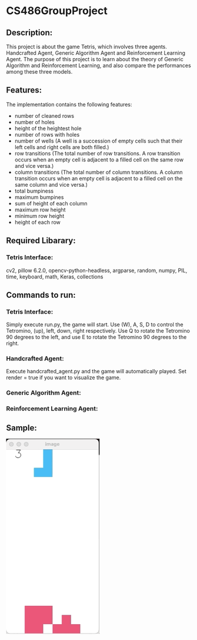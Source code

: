 # CS486GroupProject

## Description:
This project is about the game Tetris, which involves three agents. Handcrafted Agent, Generic Algorithm Agent and Reinforcement Learning Agent. The purpose of this project is to learn about the theory of Generic Algorithm and Reinforcement Learning, and also compare the performances among these three models.

## Features:
The implementation contains the following features:
- number of cleaned rows
- number of holes
- height of the heightest hole
- number of rows with holes
- number of wells (A well is a succession of empty cells such that their left cells and right cells are both filled.)
- row transitions (The total number of row transitions. A row transition occurs when an empty cell is adjacent to a filled cell on the same row and vice versa.)
- column transitions (The total number of column transitions. A column transition occurs when an empty cell is adjacent to a filled cell on the same column and vice versa.)
- total bumpiness
- maximum bumpines
- sum of height of each column
- maximum row height
- minimum row height
- height of each row

## Required Libarary:
### Tetris Interface:
cv2, pillow 6.2.0, opencv-python-headless, argparse, random, numpy, PIL, time, keyboard, math, Keras, collections

## Commands to run:
### Tetris Interface:
Simply execute run.py, the game will start.
Use (W), A, S, D to control the Tetromino, (up), left, down, right respectively.
Use Q to rotate the Tetromino 90 degrees to the left, and use E to rotate the Tetromino 90 degrees to the right.
### Handcrafted Agent:
Execute handcrafted_agent.py and the game will automatically played. Set render = true if you want to visualize the game.
### Generic Algorithm Agent:

### Reinforcement Learning Agent:

## Sample:
<img src="https://github.com/shuheng-cao/CS486GroupProject/raw/master/demo.gif" width="254" height="530" />

